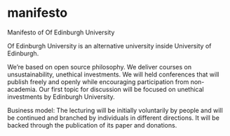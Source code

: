 # manifesto
Manifesto of Of Edinburgh University

Of Edinburgh University is an alternative university inside University of Edinburgh.

We’re based on open source philosophy. We deliver courses on unsustainability, unethical investments.
We will held conferences that will publish freely and openly while encouraging participation from non-academia.
Our first topic for discussion will be focused on unethical investments by Edinburgh University.


Business model:
The lecturing will be initially voluntarily by people and will be continued and branched by individuals in different directions. It will be backed through the publication of its paper and donations.
